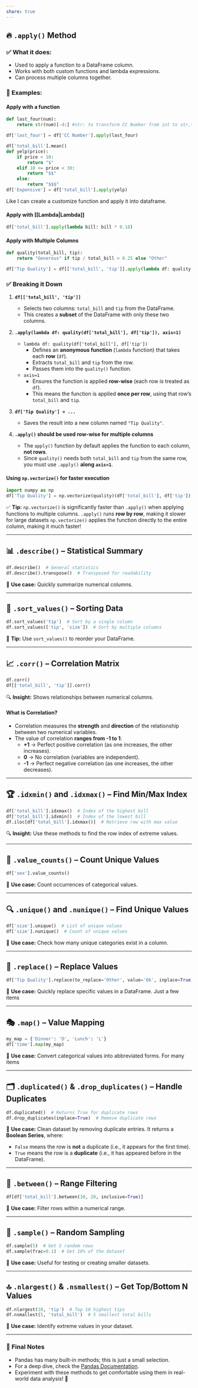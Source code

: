 ```yaml
---
share: true
---
```

## 🔥 `.apply()` Method

### ✅ What it does:

- Used to apply a function to a DataFrame column.
- Works with both custom functions and lambda expressions.
- Can process multiple columns together.

### 📌 Examples:

#### **Apply with a function**

```python
def last_four(num):
    return str(num)[-4:] #str: to transform CC Number from int to str,then can be sliced.

df['last_four'] = df['CC Number'].apply(last_four)
```

```python
df['total_bill'].mean()
def yelp(price):
    if price < 10:
        return "$"
    elif 10 <= price < 30:
        return "$$"
    else:
        return "$$$"
df['Expensive'] = df['total_bill'].apply(yelp)
```
Like I can create a customize function and apply it into dataframe.
#### **Apply with [[Lambda|Lambda]]**

```python
df['total_bill'].apply(lambda bill: bill * 0.18)
```

#### **Apply with Multiple Columns**

```python
def quality(total_bill, tip):
    return "Generous" if tip / total_bill > 0.25 else "Other"

df['Tip Quality'] = df[['total_bill', 'tip']].apply(lambda df: quality(df['total_bill'], df['tip']), axis=1)
```

### ✅ **Breaking it Down**

1. **`df[['total_bill', 'tip']]`**
    
    - Selects two columns: `total_bill` and `tip` from the DataFrame.
    - This creates a **subset** of the DataFrame with only these two columns.
2. **`.apply(lambda df: quality(df['total_bill'], df['tip']), axis=1)`**
    
    - `lambda df: quality(df['total_bill'], df['tip'])`
        - Defines an **anonymous function** (`lambda` function) that takes each **row** (`df`).
        - Extracts `total_bill` and `tip` from the row.
        - Passes them into the `quality()` function.
    - `axis=1`
        - Ensures the function is applied **row-wise** (each row is treated as `df`).
        - This means the function is applied **once per row**, using that row’s `total_bill` and `tip`.
3. **`df['Tip Quality'] = ...`**
    
    - Saves the result into a new column named `"Tip Quality"`.

1. **`.apply()` should be used row-wise for multiple columns**
    
    - The `apply()` function by default applies the function to each column, **not rows**.
    - Since `quality()` needs both `total_bill` and `tip` from the same row, you must use `.apply()` **along `axis=1`**.
#### **Using `np.vectorize()` for faster execution**

```python
import numpy as np
df['Tip Quality'] = np.vectorize(quality)(df['total_bill'], df['tip'])
```

✅ **Tip:** `np.vectorize()` is significantly faster than `.apply()` when applying functions to multiple columns.
`.apply()` runs **row by row**, making it slower for large datasets
`np.vectorize()` applies the function directly to the entire column, making it much faster!

---

## 📊 `.describe()` – Statistical Summary

```python
df.describe()  # General statistics
df.describe().transpose()  # Transposed for readability
```

🚀 **Use case:** Quickly summarize numerical columns.

---

## 🔀 `.sort_values()` – Sorting Data

```python
df.sort_values('tip')  # Sort by a single column
df.sort_values(['tip', 'size'])  # Sort by multiple columns
```

📌 **Tip:** Use `sort_values()` to reorder your DataFrame.

---

## 📈 `.corr()` – Correlation Matrix

```python
df.corr()
df[['total_bill', 'tip']].corr()
```

🔍 **Insight:** Shows relationships between numerical columns.
#### What is Correlation?

- Correlation measures the **strength** and **direction** of the relationship between two numerical variables.
- The value of correlation **ranges from -1 to 1**:
    - **+1** → Perfect positive correlation (as one increases, the other increases).
    - **0** → No correlation (variables are independent).
    - **-1** → Perfect negative correlation (as one increases, the other decreases).

---

## 🏆 `.idxmin()` and `.idxmax()` – Find Min/Max Index

```python
df['total_bill'].idxmax()  # Index of the highest bill
df['total_bill'].idxmin()  # Index of the lowest bill
df.iloc[df['total_bill'].idxmax()]  # Retrieve row with max value
```

🔍 **Insight:** Use these methods to find the row index of extreme values.

---

## 🔢 `.value_counts()` – Count Unique Values

```python
df['sex'].value_counts()
```

📌 **Use case:** Count occurrences of categorical values.

---

## 🔍 `.unique()` and `.nunique()` – Find Unique Values

```python
df['size'].unique()  # List of unique values
df['size'].nunique()  # Count of unique values
```

📌 **Use case:** Check how many unique categories exist in a column.

---

## 🔄 `.replace()` – Replace Values

```python
df['Tip Quality'].replace(to_replace='Other', value='Ok', inplace=True)
```

🚀 **Use case:** Quickly replace specific values in a DataFrame. Just a few items

---

## 🎭 `.map()` – Value Mapping

```python
my_map = {'Dinner': 'D', 'Lunch': 'L'}
df['time'].map(my_map)
```

📌 **Use case:** Convert categorical values into abbreviated forms.  For many items

---

## 🗂 `.duplicated()` & `.drop_duplicates()` – Handle Duplicates

```python
df.duplicated()  # Returns True for duplicate rows
df.drop_duplicates(inplace=True)  # Remove duplicate rows
```

📌 **Use case:** Clean dataset by removing duplicate entries.
It returns a **Boolean Series**, where:
- `False` means the row is **not** a duplicate (i.e., it appears for the first time).
- `True` means the row is a **duplicate** (i.e., it has appeared before in the DataFrame).

---

## 📍 `.between()` – Range Filtering

```python
df[df['total_bill'].between(10, 20, inclusive=True)]
```

📌 **Use case:** Filter rows within a numerical range.

---

## 🎲 `.sample()` – Random Sampling

```python
df.sample(5)  # Get 5 random rows
df.sample(frac=0.1)  # Get 10% of the dataset
```

📌 **Use case:** Useful for testing or creating smaller datasets.

---

## 🔝 `.nlargest()` & `.nsmallest()` – Get Top/Bottom N Values

```python
df.nlargest(10, 'tip')  # Top 10 highest tips
df.nsmallest(5, 'total_bill')  # 5 smallest total bills
```

📌 **Use case:** Identify extreme values in your dataset.

---

### 🎯 **Final Notes**

- Pandas has many built-in methods; this is just a small selection.
- For a deep dive, check the [Pandas Documentation](https://pandas.pydata.org/pandas-docs/stable/reference/index.html).
- Experiment with these methods to get comfortable using them in real-world data analysis! 🚀
